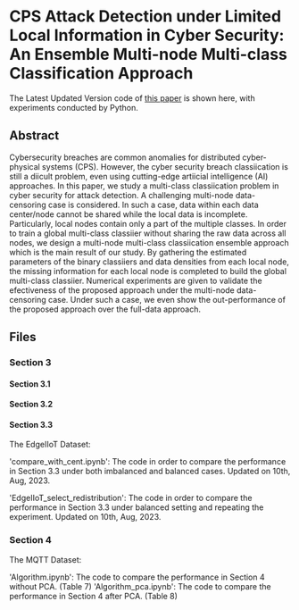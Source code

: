 # CPS Attack Detection under Limited Local Information in Cyber Security: An Ensemble Multi-node Multi-class Classification Approach
The Latest Updated Version code of [this paper](https://dl.acm.org/doi/abs/10.1145/3585520) is shown here, with experiments conducted by Python. 

## Abstract 
Cybersecurity breaches are common anomalies for distributed cyber-physical systems (CPS). However, the cyber security breach classiication is still a diicult problem, even using cutting-edge artiicial intelligence (AI) approaches. In this paper, we study a multi-class classiication problem in cyber security for attack detection. A challenging multi-node data-censoring case is considered. In such a case, data within each data center/node cannot be shared while the local data is incomplete. Particularly, local nodes contain only a part of the multiple classes. In order to train a global multi-class classiier without sharing the raw data across all nodes, we design a multi-node multi-class classiication ensemble approach which is the main result of our study. By gathering the estimated parameters of the binary classiiers and data densities from each local node, the missing information for each local node is completed to build the global multi-class classiier. Numerical experiments are given to validate the efectiveness of the proposed approach under the multi-node data-censoring case. Under such a case, we even show the out-performance of the proposed approach over the full-data approach.

## Files

### Section 3

#### Section 3.1

#### Section 3.2

#### Section 3.3
The EdgeIIoT Dataset:

'compare_with_cent.ipynb': The code in order to compare the performance in Section 3.3 under both imbalanced and balanced cases. Updated on 10th, Aug, 2023.

'EdgeIIoT_select_redistribution': The code in order to compare the performance in Section 3.3 under balanced setting and repeating the experiment. Updated on 10th, Aug, 2023.

### Section 4

The MQTT Dataset:

'Algorithm.ipynb': The code to compare the performance in Section 4 without PCA. (Table 7)
'Algorithm_pca.ipynb': The code to compare the performance in Section 4 after PCA. (Table 8)

